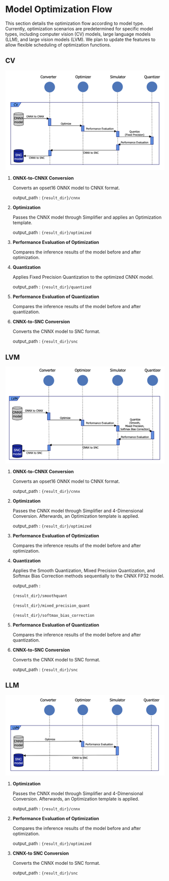 # Model Optimization Flow

This section details the optimization flow according to model type. Currently, optimization scenarios are predetermined for specific model types, including computer vision (CV) models, large language models (LLM), and large vision models (LVM). We plan to update the features to allow flexible scheduling of optimization functions.

## CV
![cv_flow.png](images/cv.png)

1. **ONNX-to-CNNX Conversion**

    Converts an opset16 ONNX model to CNNX format.

    output_path : `{result_dir}/cnnx`

2. **Optimization**

    Passes the CNNX model through Simplifier and applies an Optimization template.

    output_path : `{result_dir}/optimized`

3. **Performance Evaluation of Optimization**

    Compares the inference results of the model before and after optimization.

4. **Quantization**

    Applies Fixed Precision Quantization to the optimized CNNX model.

    output_path : `{result_dir}/quantized`

5. **Performance Evaluation of Quantization**

    Compares the inference results of the model before and after quantization.

6. **CNNX-to-SNC Conversion**

    Converts the CNNX model to SNC format.

    output_path : `{result_dir}/snc`

## LVM
![lvm_flow.png](images/lvm.png)

1. **ONNX-to-CNNX Conversion**

    Converts an opset16 ONNX model to CNNX format.

    output_path : `{result_dir}/cnnx`

2. **Optimization**

    Passes the CNNX model through Simplifier and 4-Dimensional Conversion. Afterwards, an Optimization template is applied.

    output_path : `{result_dir}/optimized`

3. **Performance Evaluation of Optimization**

    Compares the inference results of the model before and after optimization.

4. **Quantization**

    Applies the Smooth Quantization, Mixed Precision Quantization, and Softmax Bias Correction methods sequentially to the CNNX FP32 model.

    output_path :

    `{result_dir}/smoothquant`

    `{result_dir}/mixed_precision_quant`

    `{result_dir}/softmax_bias_correction`

5. **Performance Evaluation of Quantization**

    Compares the inference results of the model before and after quantization.

6. **CNNX-to-SNC Conversion**

    Converts the CNNX model to SNC format.

    output_path : `{result_dir}/snc`

## LLM
![llm_flow.png](images/llm.png)

1. **Optimization**

    Passes the CNNX model through Simplifier and 4-Dimensional Conversion. Afterwards, an Optimization template is applied.

    output_path : `{result_dir}/cnnx`

2. **Performance Evaluation of Optimization**

    Compares the inference results of the model before and after optimization.

    output_path : `{result_dir}/optimized`

3. **CNNX-to SNC Conversion**

    Converts the CNNX model to SNC format.

    output_path : `{result_dir}/snc`